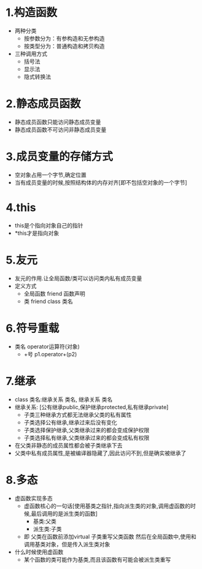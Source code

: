 # 1.构造函数
* 两种分类
    + 按参数分为：有参构造和无参构造
    + 按类型分为：普通构造和拷贝构造 
* 三种调用方式
    + 括号法
    + 显示法
    + 隐式转换法
  
# 2.静态成员函数
* 静态成员函数只能访问静态成员变量
* 静态成员函数不可访问非静态成员变量

# 3.成员变量的存储方式
* 空对象占用一个字节,确定位置
* 当有成员变量的时候,按照结构体的内存对齐[即不包括空对象的一个字节]

# 4.this
* this是个指向对象自己的指针
* *this才是指向对象

# 5.友元
* 友元的作用.让全局函数/类可以访问类内私有成员变量
* 定义方式 
    + 全局函数 friend 函数声明
    + 类 friend class 类名

# 6.符号重载
* 类名 operator运算符(对象)
    + +号 p1.operator+(p2)

# 7.继承
* class 类名:继承关系 类名, 继承关系 类名
* 继承关系: [公有继承public,保护继承protected,私有继承private]
    + 子类三种继承方式都无法继承父类的私有属性
    + 子类选择公有继承,继承过来后没有变化
    + 子类选择保护继承,父类继承过来的都会变成保护权限
    + 子类选择私有继承,父类继承过来的都会变成私有权限
* 在父类非静态的成员属性都会被子类继承下去
* 父类中私有成员属性,是被编译器隐藏了,因此访问不到,但是确实被继承了

# 8.多态
* 虚函数实现多态
    + 虚函数核心的一句话[使用基类之指针,指向派生类的对象,调用虚函数的时候,最后调用的是派生类的函数]
        * 基类:父类
        * 派生类:子类
    + 即 父类在函数前添加virtual 子类重写父类函数 然后在全局函数中,使用和调用基类对象，但是传入派生类对象 
* 什么时候使用虚函数
    + 某个函数的类可能作为基类,而且该函数有可能会被派生类重写